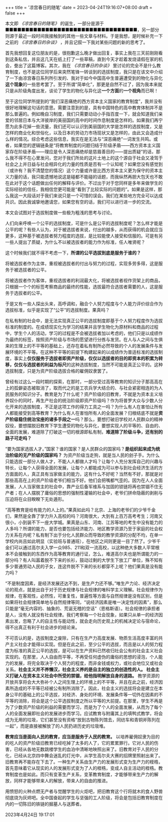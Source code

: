 +++
title = '凉宫春日的随笔'
date = 2023-04-24T19:16:07+08:00
draft = false
+++

本文即 _《凉宫春日的随笔》_ 的诞生，一部分是源于■■■■■■■■■■■■■■■■■■■■■■■■■■■■■■■■■，另一部分则源于最近一段时间我接触到的其他一些文章与材料。于是我想，是时候补充一下之前的 _《凉宫春日的杂谈》_ ，并且记叙一下我对某些问题的新的思考了。

首先我想回复这位朋友的是，很抱歉这么晚才做出回复，事实上我在三天前刚刚看到这条私信，并且这几天在纸上打了一些草稿，直到今天才趁着发烧请假在家的机会，誊出了这篇博客。其次，我在 _《凉宫春日的杂谈》_ 里讨论的完全不是什么教育制度，也不是这位同学后来突然笔锋一转谈到的选拔制度，我只是在该文中介绍了一下由凉宫春日系列所引发的、我对于如今中国高中生普遍遭受到的物化与异化**这个现象**的一些思考罢了。至于所谓“简单化”，那更是自然不过了，因为我本来就只是从阶级角度出发，谈论了学生的物化与异化这**一个方面**的**一个视角**而已啊！

至于这位同学所提到的“我们深恶痛绝的西方资本主义国家的教育制度”，我并没有很好地理解这句话的意思。需要注意到的是，具有中国特色的高中教育体制并不是那么普遍的。例如晚自习制度，我们只需要动动小手指百度一下，就会知道我们亲爱的邻居日本与大洋彼岸的美丽国的高中的时间作息制度是怎样的。如果我们再宁愿为此多花掉一些流量，我们还可以认识到美丽国的大学是怎样的选拔制度，又是怎样的商业化和世俗化，以及日本的劳动力市场现状又是怎样的，由此又会造成什么样的情况。综合考虑这些信息，我实在是无法与“深恶痛绝”一词发生共鸣。或者，如果您的逻辑链条是“将教育制度的问题归结于阶级矛盾——西方资本主义国家存在阶级矛盾——理应是令人深恶痛绝却是慈眉善目的——提出质疑”的话，那么我不得不在心里发问，您对于我们所处的这片土地上的这个源自于社会又凌驾于社会之上并日益与社会相异化的力量的性质是否有一个认知呢？如果您没有感觉到（或许有？我不清楚您的情况）这个力量或许是比西方资本主义更为保守的资本主义力量的话，我只能遗憾地说这是碰都不能碰的话题，而我纵然再胆大包天也不敢在此对于这个话题做出任何的解释与评价。不过出于对于您同样是多年来做学生的实际经验的信任，我相信您更可能是“看到了比较实际的问题的”。如果是这样，那么我这一大段话对于我们来说只是一个可惜的误会。我们在某些地方完全可以达成共识。因此我诚挚地邀请您，如果您有空的话，我们可以进行进一步的交流。

本文会试图对于选拔制度做一些极为粗浅的思考与讨论。

人们向来呼唤一个公平的选拔制度，可是什么是公平的选拔制度呢？怎么样才能是公平的呢？有些人认为，对于被选拔者来说，付出的越多，从而获得的机会就应当更多，这种基于被选拔者努力程度的选拔，是比较能使人接受和信服的。可是有另一些人提出了质疑，为什么不以被选拔者的能力作为标准，任人唯贤呢？

这个时候我们就不得不考虑一下，**所谓的公平选拔到底是服务于谁的？**

将被选拔者作为主体，重视被选拔者的付出与努力的过程，实现多劳多得，这是服务于被选拔者的公平。

将被选拔者作为客体，重视选拔者的利润最大化，将被选拔者视作货架上的商品，只根据一个个的标签考察商品的最终的性能，选拔最符合选拔者需要的人，这是服务于选拔者的公平。

于是又有一些人探出头来，高呼调和，融合个人努力程度与个人能力评价综合作为选拔标准，似乎是实现了“公平”的选拔制度。果真吗？

在私有制的社会中，是无法实现真正公平的选拔制度即基于个人努力程度作为选拔标准的制度的。在成绩现实化为学习的结果并且学生物化为原材料和商品的过程中，学生个人的活动，学习的过程是不会被选拔者加以考虑的，他们只是以成绩作为最终的标签，按照资产阶级与市场的愿望进行分拣与发货。在人与人之间与生俱来的生理上的不平等的基础上，还存在着私有制所必然导致的个人的发展条件与发展环境的不平等。在这种不平等的前提下构建起来的以成绩作为普适标准的选拔制度，事实上**仅仅服务于选拔者即资产阶级，仅仅以选拔者的目的即资本的积累为转移，仅仅与选拔者的利益为标尺**的这种选拔制度，当然不可能是真正公平的。这种选拔制度，只是为资产阶级选拔合格的雇佣奴隶罢了。

曾经有过这么一段时期的探索，在那时，一部分受过高等教育的知识分子那高高在上的孤僻姿态被取消了，取而代之的是工农兵学大结合的、与社会紧密相连的为人民服务的知识分子。教育是为了什么呢？资产阶级的旧教育，不就是为资本主义培养奴仆的同时，再生产社会的统治阶级即资产阶级吗？作为将普罗大众与少数人分化开来的选拔制度，不正是这项工作的得力工具之一吗？为什么有人在害怕让所有人都能接受到高等教育？为什么有人在害怕所有人的全面发展？归根结底不就是**资产阶级稳住统治宝座的诸多手段之一**吗？那么，要想打破旧学校对人民群众的精神奴役，要想摆脱旧教育下学生遭受的物化与异化，要想实现人的平等的、自由的、全面的发展，难道除了打破这一切的根源即私有制，**难道除了阶级斗争，还有别的路子可走吗？**

“要为国家选拔人才。”国家？谁的国家？是人民群众的国家吗？**是组织起来成为统治阶级的无产阶级的国家吗？** 为资产阶级当走狗，就是当人民的刽子手。为什么只能选拔一部分人做人才，不能人人都做人才吗？让每个人充分发挥自己的兴趣与特长，让每个人获得全面的发展，让每个人都能成为可以参与到社会经济生活的方方面面的人，真正具有当家做主的能力，这有什么不好呢？当然有不好，那就是对那些高高在上的资产阶级老爷们相当不好。他们会把嘴都气歪的。因为在人人全面发展，人人当家做主的社会中，靠产业后备军维系与加固的锁链将再也禁锢不住无产者；在人人摆脱了庸俗的思想的强制性灌输的社会中，老爷们拼命隐蔽的剥削与压迫将在众目睽睽下无处遁形。

“高等教育是给有能力的人上的。”果真如此吗？北京、上海的老爷们的少爷千金们，果然是全靠了学力升入高校的吗？河南很大，大到有上百万高考考生；河南又很小，小到装不下一座大学城。果真是山东、河南、江苏等地的考生中没有能力的人多吗？所谓的能力，是否也要包括经济能力、地区教学资源乃至于家庭的社会权力关系在内呢？私有制下出于分化人民群众而导致的教学资源的分配不均，在单一学校内尚且如此明显（实验班与普通班），在地区之间则更是一目了然了。少爷千金们可以通过高尔夫入学一众985、211和双一流高校，以这种绝大多数人平常根本不会接触到的东西作为高等教育的通行证，怎么，难道高尔夫也是所谓能力的一部分吗？有人叫嚣着脱不下来的长衫，鼓动过剩的大学生下放工厂单位，殊不知有多少普通劳动人民的子女，连这件脱不下来的长衫都穿不上呢？他们果真是没有能力吗？

“不是制度因素，是经济发展还达不到，是生产力还不够。”唯生产力论、经济决定论的观点，就是出自于对于历史规律与社会规律的唯科学主义理解。社会规律作为规律，在客观性，必然性，可重复性，普遍性等方面与自然规律是没有区别，但是如果将社会规律简单地与自然规律等同，“说经济因素是唯一决定性的因素”，那么只能是“毫无内容的、抽象的、荒诞无稽的空话”（恩格斯语）。社会规律的承担者是人，没有人就没有社会规律。我们考察每一个社会现象，如果只从单一的经济因素出发，忽略了人的自主性与能动性，就会走向历史观上的机械决定论与宿命论，得不出真正有利于社会进步的结论来。

不可否认的是，选拔制度之废除，只有在生产力高度发展、物质生活高度丰富的共产主义社会才能得以实现。但是在此之前，至少公平的选拔，而且是以人的努力程度为标准的真正公平的选拔，是可以在生产资料已然收归社会公有的社会主义社会实现的。在那里，人人自由而平等，不再受任何虚伪的庸俗的思想的浸泡，个人能力的发展，将完全取决于个人努力的程度，而非金钱或权力，或社会地位又或社会关系。**社会主义并不养懒汉，社会主义养的是自主的独立的创造性的人。 社会主义打破人在资本主义社会中所受的禁锢，给他指明解放自身的道路。** 教学资源的开放共享将会大大弥补个人之间生理上的环境上的不平等，并且在此之前，经济因素所造成的不平等已经被公有制所消除了。因此，社会主义的选拔将会是建立在本身公平的基础上的公平选拔，对经济、身处的环境、发展条件等一切外在因素的不平等的消除，将会是这个公平选拔制度之所以平等的大前提。在那里，学生不再是为了少数资产阶级的利益的需要而学习，而是为了个人的全面发展，从而为了每个人的全面发展即社会的发展进步而学习。应试教育与附庸其上的填鸭式教学，将会成为无用的垃圾，它们甚至没有资格“放到古物陈列馆去，同纺车和青铜斧陈列在一起”，而是直接被解放了的人民扔进历史的垃圾堆。

**教育应当是面向人民的教育，应当是服务于人民的教育。** 以培养雇佣奴隶为目的的吃人的资产阶级旧教育已经吃掉了太多的人了，它的累累罪行。它对人民的伤害，已经从各地无数跳楼学生的血泊中清晰地映照出来了。旧教育对于人民的分化，已经从北京四中舞会迷乱的灯光中，从学生高尔夫大赛的招牌里照射出来了。旧教育再不能存在下去了。一种生产关系由生产力的发展形式变为生产力的桎梏，首先意味着它从现实的人的发展形式变为了人的桎梏，变成人自主活动的桎梏。教育制度也是如此。而只有变革生产关系，变革教育制度，才能够带来生产力的解放，同样才能够带来人的解放，带来人的自由的推进。

用愤怒的火种点燃无产者与觉醒学生的火炬吧，把旧教育这个行将就木的食人野兽彻底烧为灰烬吧。全中国奋起的学生与坚强的工人阶级，将会是包括旧教育制度在内的一切陈旧的铁链的掘墓人与送葬者。

2023年4月24日 19:17:01
